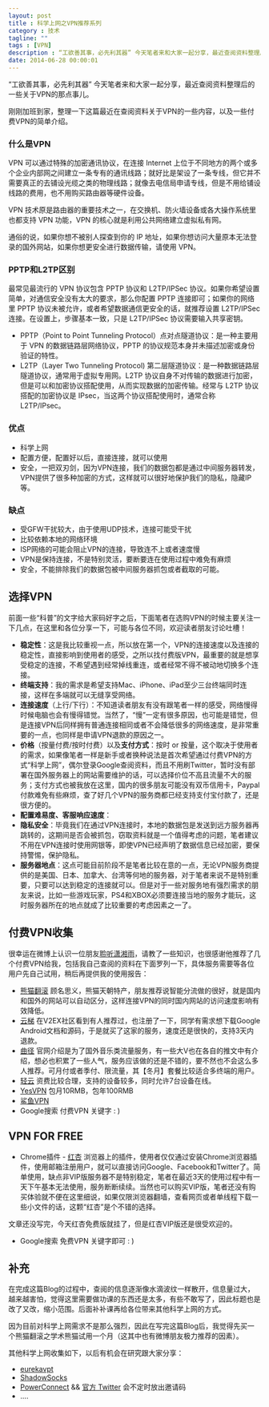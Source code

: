 ```yaml
---
layout: post
title : 科学上网之VPN推荐系列
category : 技术
tagline: ""
tags : [VPN]
description : “工欲善其事，必先利其器” 今天笔者来和大家一起分享，最近查阅资料整理后的一些关于VPN的那点事儿。
date: 2014-06-28 00:00:01
---
```


“工欲善其事，必先利其器” 今天笔者来和大家一起分享，最近查阅资料整理后的一些关于VPN的那点事儿。

<!--more-->

刚刚加班到家，整理一下这篇最近在查阅资料关于VPN的一些内容，以及一些付费VPN的简单介绍。

### 什么是VPN

VPN 可以通过特殊的加密通讯协议，在连接 Internet 上位于不同地方的两个或多个企业内部网之间建立一条专有的通讯线路；就好比是架设了一条专线，但它并不需要真正的去铺设光缆之类的物理线路；就像去电信局申请专线，但是不用给铺设线路的费用，也不用购买路由器等硬件设备。

VPN 技术原是路由器的重要技术之一，在交换机、防火墙设备或各大操作系统里也都支持 VPN 功能，VPN 的核心就是利用公共网络建立虚拟私有网。

通俗的说，如果你想不被别人探查到你的 IP 地址，如果你想访问大量原本无法登录的国外网站，如果你想更安全进行数据传输，请使用 VPN。

### PPTP和L2TP区别

最常见最流行的 VPN 协议包含 PPTP 协议和 L2TP/IPSec 协议。如果你希望设置简单，对通信安全没有太大的要求，那么你配置 PPTP 连接即可；如果你的网络里 PPTP 协议未被允许，或者希望数据通信更安全的话，就推荐设置 L2TP/IPSec 连接。在设置上，步骤基本一致，只是 L2TP/IPSec 协议需要输入共享密钥。

* PPTP（Point to Point Tunneling Protocol）点对点隧道协议：是一种主要用于 VPN 的数据链路层网络协议，PPTP 的协议规范本身并未描述加密或身份验证的特性。
* L2TP（Layer Two Tunneling Protocol) 第二层隧道协议：是一种数据链路层隧道协议，通常用于虚拟专用网。L2TP 协议自身不对传输的数据进行加密，但是可以和加密协议搭配使用，从而实现数据的加密传输。经常与 L2TP 协议搭配的加密协议是 IPsec，当这两个协议搭配使用时，通常合称 L2TP/IPsec。

### 优点

* 科学上网
* 配置方便，配置好以后，直接连接，就可以使用
* 安全，一把双刃剑，因为VPN连接，我们的数据包都是通过中间服务器转发，VPN提供了很多种加密的方式，这样就可以很好地保护我们的隐私，隐藏IP等。

### 缺点

* 受GFW干扰较大，由于使用UDP技术，连接可能受干扰
* 比较依赖本地的网络环境
* ISP网络的可能会阻止VPN的连接，导致连不上或者速度慢
* VPN是保持连接，不是特别灵活，要断要连在使用过程中难免有麻烦
* 安全，不能排除我们的数据包被中间服务器抓包或者截取的可能。

## 选择VPN


前面一些“科普”的文字给大家码好字之后，下面笔者在选购VPN的时候主要关注一下几点，在这里和各位分享一下，可能与各位不同，欢迎读者朋友讨论吐槽！

* **稳定性**：这是我比较重视一点，所以放在第一个，VPN的连接速度以及连接的稳定性，直接影响到使用者的感受，之所以找付费版VPN，最重要的就是想享受稳定的连接，不希望遇到经常掉线重连，或者经常不得不被动地切换多个连接。
* **终端支持**：我的需求是希望支持Mac、iPhone、iPad至少三台终端同时连接，这样在多端就可以无缝享受网络。
* **连接速度**（上行/下行）：不知道读者朋友有没有跟笔者一样的感受，网络慢得时候电脑也会有慢得错觉。当然了，“慢”一定有很多原因，也可能是错觉，但是连接VPN后同样拥有普通连接相同或者不会降低很多的网络速度，是非常重要的一点，也同样是申请VPN退款的原因之一。
* **价格**（按量付费/按时付费）以及**支付方式**：按时 or 按量，这个取决于使用者的需求，如果像笔者一样是新手或者换种说法是首次希望通过付费VPN的方式“科学上网”，偶尔登录Google查阅资料，而且不用刷Twitter，暂时没有部署在国外服务器上的网站需要维护的话，可以选择价位不高且流量不大的服务；支付方式也被我放在这里，国内的很多朋友可能没有双币信用卡，Paypal付款难免有些麻烦，查了好几个VPN的服务商都已经支持支付宝付款了，还是很方便的。
* **配置难易度、客服响应速度**：
* **隐私安全**：毕竟我们在通过VPN连接时，本地的数据包是发送到远方服务器再跳转的，这期间是否会被抓包，窃取资料就是一个值得考虑的问题，笔者建议不用在VPN连接时使用网银等，即使VPN已经声明了数据信息已经加密，要保持警惕，保护隐私。
* **服务器地点**：这点可能目前阶段不是笔者比较在意的一点，无论VPN服务商提供的是美国、日本、加拿大、台湾等何地的服务器，对于笔者来说不是特别重要，只要可以达到稳定的连接就可以。但是对于一些对服务地有强烈需求的朋友来说，比如一些游戏玩家，PS4和XBOX必须要连接当地的服务才能玩，这时服务器所在的地点就成了比较重要的考虑因素之一了。

## 付费VPN收集


很幸运在微博上认识一位朋友[聆听潇湘雨](http://weibo.com/liwei198870)，请教了一些知识，也很感谢他推荐了几个付费VPN给我，包括我自己查阅的资料在下面罗列一下，具体服务需要等各位用户先自己试用，稍后再提供我的使用报告：

* [熊猫翻滚](https://www.pandafan.org/?r=2885) 顾名思义，熊猫天朝特产，朋友推荐说智能分流做的很好，就是国内和国外的网站可以自动区分，这样连接VPN的同时国内网站的访问速度影响有效降低。
* [云梯](https://www.ytvpn.com/)  在V2EX社区看到有人推荐过，也注册了一下，同学有需求想下载Google Android文档和源码，于是就买了这家的服务，速度还是很快的，支持3天内退款。
* [曲径](https://getqujing.com/zh-CN)  官网介绍是为了国外音乐类流量服务，有一些大V也在各自的推文中有介绍，想必也积累了一些人气，服务应该做的还是不错的，要不然也不会这么多人推荐。可月付或者季付、限流量，其【冬月】套餐比较适合多终端的用户。
* [轻云](https://theqingyun.co/r/ncmbi3)  资费比较合理，支持的设备较多，同时允许7台设备在线。
* [YesVPN](http://98.126.129.242/index.php)  包月10RMB，包年100RMB
* [鲨鱼VPN](https://www.shayujsq.net/index.php) 
* Google搜索 付费VPN 关键字 : )

## VPN FOR FREE

* Chrome插件 - [红杏](http://honx.in/i/U7DdTYKo11MoCLEP) 浏览器上的插件，使用者仅仅通过安装Chrome浏览器插件，使用邮箱注册用户，就可以直接访问Google、Facebook和Twitter了。简单使用，缺点非VIP版服务器不是特别稳定，笔者在最近3天的使用过程中有一天下午基本无法使用，服务断断续续。当然也可以购买VIP版，笔者还没有购买体验就不便在这里细说，如果仅限浏览器翻墙，查看网页或者单线程下载一些小文件的话，这颗“红杏”是个不错的选择。

文章还没写完，今天红杏免费版就挂了，但是红杏VIP版还是很受欢迎的。

* Google搜索 免费VPN 关键字即可 : )

## 补充

在完成这篇Blog的过程中，查阅的信息逐渐像水滴波纹一样散开，信息量过大，越来越害怕，觉得这里需要做功课的东西还是太多，有些不敢写了，因此标题也是改了又改，缩小范围。后面补补课再给各位带来其他科学上网的方式。

因为目前对科学上网需求不是那么强烈，因此在写完这篇Blog后，我觉得先买一个熊猫翻滚之学术熊猫试用一个月（这其中也有微博朋友极力推荐的因素）。

其他科学上网收集如下，以后有机会在研究跟大家分享：

* [eurekavpt](https://eurekavpt.com)
* [ShadowSocks](http://ippotsuko.com/blog/shadowsocks/)
* [PowerConnect](https://pcnt.in/) && [官方 Twitter](https://twitter.com/PowerPACNetwork) 会不定时放出邀请码
* ....
